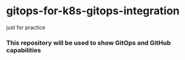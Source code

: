 # gitops-for-k8s-gitops-integration
just for practice
### This repository will be used to show GitOps and GitHub capabilities
